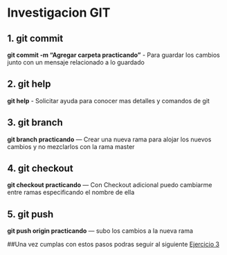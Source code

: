 # Investigacion GIT

## 1. git commit 
**git commit -m “Agregar carpeta practicando”** - Para guardar los cambios junto con un mensaje relacionado a lo guardado  

## 2. git help
**git help** - Solicitar ayuda para conocer mas detalles y comandos de git

## 3. git branch
**git branch practicando** — Crear una nueva rama para alojar los nuevos cambios y no mezclarlos con la rama master

## 4. git checkout
**git checkout practicando**  — Con Checkout adicional puedo cambiarme entre ramas especificando el nombre de ella

## 5. git push 
**git push origin practicando**  — subo los cambios a la nueva rama



##Una vez cumplas con estos pasos podras seguir al siguiente [Ejercicio 3](https://github.com/estebanrestrepo07/primer-repo/tree/3) 
